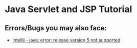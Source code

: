 # Java Servlet and JSP Tutorial


## Errors/Bugs you may also face:
* [Intellij - java: error: release version 5 not supported](https://github.com/TinaXing2012/servlet-jsp/blob/master/notes/Intellij-Java%205%20not%20Supported.md)
